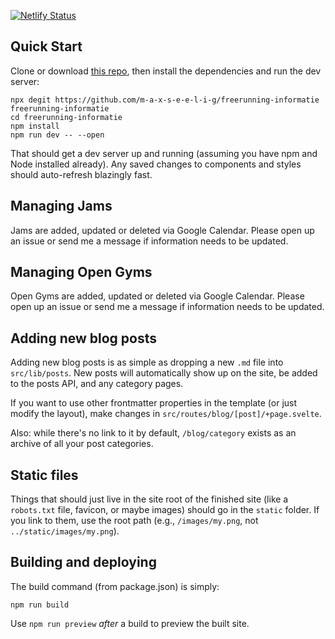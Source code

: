 [![Netlify Status](https://api.netlify.com/api/v1/badges/dcc3a06f-99aa-4007-a795-5a0df889dced/deploy-status)](https://app.netlify.com/sites/freerunning-informatie/deploys)

## Quick Start
Clone or download [this repo](https://github.com/m-a-x-s-e-e-l-i-g/freerunning-informatie), then install the dependencies and run the dev server:

```
npx degit https://github.com/m-a-x-s-e-e-l-i-g/freerunning-informatie freerunning-informatie
cd freerunning-informatie
npm install
npm run dev -- --open
```

That should get a dev server up and running (assuming you have npm and Node installed already). Any saved changes to components and styles should auto-refresh blazingly fast.

## Managing Jams

Jams are added, updated or deleted via Google Calendar.
Please open up an issue or send me a message if information needs to be updated.

## Managing Open Gyms

Open Gyms are added, updated or deleted via Google Calendar.
Please open up an issue or send me a message if information needs to be updated.

## Adding new blog posts

Adding new blog posts is as simple as dropping a new `.md` file into `src/lib/posts`. New posts will automatically show up on the site, be added to the posts API, and any category pages.

If you want to use other frontmatter properties in the template (or just modify the layout), make changes in `src/routes/blog/[post]/+page.svelte`.

Also: while there's no link to it by default, `/blog/category` exists as an archive of all your post categories.

## Static files

Things that should just live in the site root of the finished site (like a `robots.txt` file, favicon, or maybe images) should go in the `static` folder. If you link to them, use the root path (e.g., `/images/my.png`, not `../static/images/my.png`).

## Building and deploying

The build command (from package.json) is simply:

```
npm run build
```

Use `npm run preview` _after_ a build to preview the built site.
